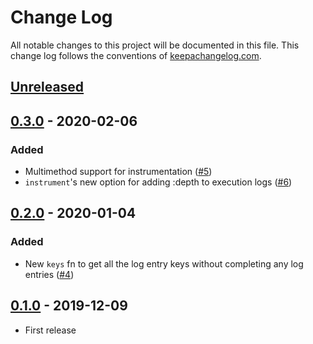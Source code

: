 # Change Log
All notable changes to this project will be documented in this file. This change log follows the conventions of [keepachangelog.com](http://keepachangelog.com/).

## [Unreleased]

## [0.3.0] - 2020-02-06
### Added
- Multimethod support for instrumentation ([#5](https://github.com/athos/postmortem/pull/5))
- `instrument`'s new option for adding :depth to execution logs ([#6](https://github.com/athos/Postmortem/pull/6))

## [0.2.0] - 2020-01-04
### Added
- New `keys` fn to get all the log entry keys without completing any log entries ([#4](https://github.com/athos/postmortem/pull/4))

## [0.1.0] - 2019-12-09
- First release

[Unreleased]: https://github.com/athos/postmortem/compare/0.3.0...HEAD
[0.3.0]: https://github.com/athos/postmortem/compare/0.2.0...0.3.0
[0.2.0]: https://github.com/athos/postmortem/compare/0.1.0...0.2.0
[0.1.0]: https://github.com/athos/postmortem/releases/tag/0.1.0

